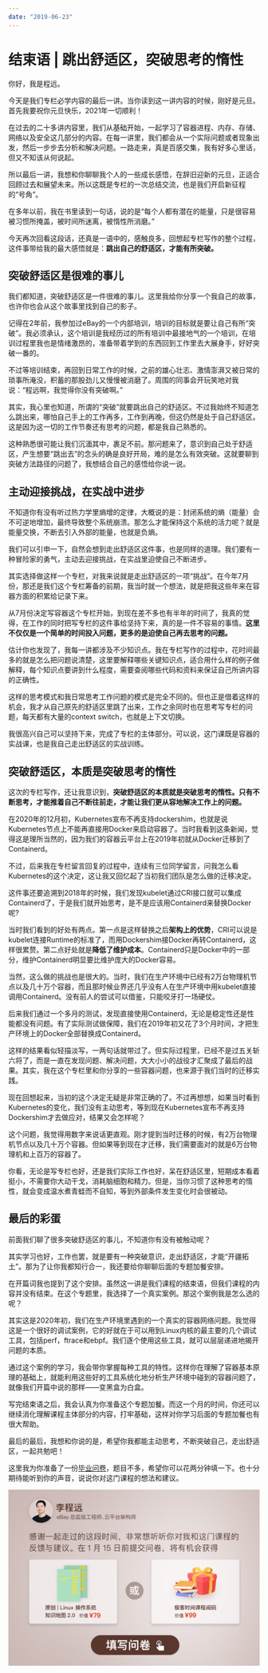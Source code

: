 ```yaml
---
date: "2019-06-23"
---  
```

      
# 结束语 | 跳出舒适区，突破思考的惰性
你好，我是程远。

今天是我们专栏必学内容的最后一讲。当你读到这一讲内容的时候，刚好是元旦。首先我要祝你元旦快乐，2021年一切顺利！

在过去的二十多讲内容里，我们从基础开始，一起学习了容器进程、内存、存储、网络以及安全这几部分的内容。在每一讲里，我们都会从一个实际问题或者现象出发，然后一步步去分析和解决问题。一路走来，真是百感交集，我有好多心里话，但又不知该从何说起。

所以最后一讲，我想和你聊聊我个人的一些成长感悟，在辞旧迎新的元旦，正适合回顾过去和展望未来。所以这既是专栏的一次总结交流，也是我们开启新征程的“号角”。

在多年以前，我在书里读到一句话，说的是“每个人都有潜在的能量，只是很容易被习惯所掩盖，被时间所迷离，被惰性所消磨。”

今天再次回看这段话，还真是一语中的，感触良多，回想起专栏写作的整个过程，这件事带给我的最大感悟就是：**跳出自己的舒适区，才能有所突破。**

## 突破舒适区是很难的事儿

我们都知道，突破舒适区是一件很难的事儿。这里我给你分享一个我自己的故事，也许你也会从这个故事里找到自己的影子。

记得在2年前，我参加过eBay的一个内部培训，培训的目标就是要让自己有所“突破”。我必须承认，这个培训是我经历过的所有培训中最接地气的一个培训，在培训过程里我也是情绪激昂的，准备带着学到的东西回到工作里去大展身手，好好突破一番的。

<!-- [[[read_end]]] -->

不过等培训结束，再回到日常工作的时候，之前的雄心壮志、激情澎湃又被日常的琐事所淹没，积蓄的那股劲儿又慢慢被消磨了。周围的同事会开玩笑地对我说：“程远啊，我觉得你没有突破啊。”

其实，我心里也知道，所谓的“突破”就要跳出自己的舒适区。不过我始终不知道怎么跳出来，哪怕自己手上的工作再多，工作到再晚，但这仍然是处于自己舒适区。这是因为这一切的工作节奏还有思考的问题，都是我自己熟悉的。

这种熟悉很可能让我们沉湎其中，裹足不前。那问题来了，意识到自己处于舒适区，产生想要“跳出去”的念头的确是良好开局，难的是怎么有效突破。这就要聊到突破方法路径的问题了，我想结合自己的感悟给你说一说。

## 主动迎接挑战，在实战中进步

不知道你有没有听过热力学里熵增的定律，大概说的是：封闭系统的熵（能量）会不可逆地增加，最终导致整个系统崩溃。那怎么才能保持这个系统的活力呢？就是能量交换，不断去引入外部的能量，也就是负熵。

我们可以引申一下，自然会想到走出舒适区这件事，也是同样的道理。我们要有一种冒险家的勇气，主动去迎接挑战，在实战里迫使自己不断进步。

其实选择做这样一个专栏，对我来说就是走出舒适区的一项“挑战”。在今年7月份，那还是我们这个专栏筹备的前期，我当时就一个想法，就是把我这些年来在容器方面的积累给记录下来。

从7月份决定写容器这个专栏开始，到现在差不多也有半年的时间了，我真的觉得，在工作的同时把写专栏的这件事给坚持下来，真的是一件不容易的事情。**这里不仅仅是一个简单的时间投入问题，更多的是迫使自己再去思考的问题。**

估计你也发现了，我每一讲都涉及不少知识点。我在专栏写作的过程中，花时间最多的就是怎么把问题说清楚，这里要解释哪些关键知识点，适合用什么样的例子做解释，每个知识点要讲到什么程度，需要查阅哪些代码和资料来保证自己所讲内容的正确性。

这样的思考模式和我日常思考工作问题的模式是完全不同的。但也正是借着这样的机会，我才从自己原先的舒适区里跳了出来，工作之余同时也在思考写专栏的问题，每天都有大量的context switch，也就是上下文切换。

我很高兴自己可以坚持下来，完成了专栏的主体部分。可以说，这门课既是容器的实战课，也是我自己走出舒适区的实战训练。

## 突破舒适区，本质是突破思考的惰性

这次的专栏写作，还让我意识到，**突破舒适区的本质就是突破思考的惰性。只有不断思考，才能推着自己不断往前走，才能让我们更从容地解决工作上的问题。**

在2020年的12月初，Kubernetes宣布不再支持dockershim，也就是说Kubernetes节点上不能再直接用Docker来启动容器了。当时我看到这条新闻，觉得这是理所当然的，因为我们的容器云平台上在2019年初就从Docker迁移到了Containerd。

不过，后来我在专栏留言回复的过程中，连续有三位同学留言，问我怎么看Kubernetes的这个决定，这让我又回忆起了当初我们团队是怎么做的迁移决定。

这件事还要追溯到2018年的时候，我们发现kubelet通过CRI接口就可以集成Containerd了，于是我们就开始思考，是不是应该用Containerd来替换Docker呢\?

当时我们看到的好处有两点。第一点是这样替换之后**架构上的优势**，CRI可以说是kubelet连接Runtime的标准了，而用Dockershim接Docker再转Containerd，这样很累赘。第二点好处就是**降低了维护成本**。Containerd只是Docker中的一部分，维护Containerd明显要比维护庞大的Docker容易。

当然，这么做的挑战也是很大的。当时，我们在生产环境中已经有2万台物理机节点以及几十万个容器，而且那时候业界还几乎没有人在生产环境中用kubelet直接调用Containerd。没有前人的尝试可以借鉴，只能咬牙打一场硬仗。

后来我们通过一个多月的测试，发现直接使用Containerd，无论是稳定性还是性能都没有问题。有了实际测试做保障，我们在2019年初又花了3个月时间，才把生产环境上的Docker全部替换成Containerd。

这样的结果看似轻描淡写，一两句话就带过了。但实际过程里，已经不是过五关斩六将了，而是一直在发现问题、解决问题，大大小小的战役才汇聚成了最后的战果。其实，我在这个专栏里和你分享的一些容器问题，也来源于我们当时的迁移实践。

现在回想起来，当初的这个决定无疑是非常正确的了。不过再想想，如果当时看到Kubernetes的变化，我们没有主动思考，等到现在Kubernetes宣布不再支持Dockershim才去做应对，结果又会怎样呢？

这个问题，我觉得用数字来说话更直观。刚才提到当时迁移的时候，有2万台物理机节点以及几十万个容器。但如果等到现在才迁移，我们需要面对的就是6万台物理机和上百万的容器了。

你看，无论是写专栏也好，还是我们实际工作也好，呆在舒适区里，短期成本看着挺小，不需要你大动干戈，消耗脑细胞和精力。但是，当你习惯了这种思考的惰性，就会变成温水煮青蛙而不自知，等到外部条件发生变化时会很被动。

## 最后的彩蛋

前面我们聊了很多突破舒适区的事儿，不知道你有没有被触动呢？

其实学习也好，工作也罢，就是要有一种突破意识，走出舒适区，才能“开疆拓土”。那为了让你我都知行合一，我还要给你聊聊后面的专题加餐安排。

在开篇词我也提到了这个安排。虽然这一讲是我们课程的结束语，但我们课程的内容并没有结束。在这个专题里，我选择了一个真实案例。那这个案例我是怎么选的呢？

其实这是2020年初，我们在生产环境里遇到的一个真实的容器网络问题。我觉得这是一个很好的调试案例，它的好就在于可以用到Linux内核的最主要的几个调试工具，包括perf，ftrace和ebpf。我们逐个使用这些工具，就可以层层递进地揭开问题的本质。

通过这个案例的学习，我会带你掌握每种工具的特性。这样你在理解了容器基本原理的基础上，就能利用这些好的工具系统化地分析生产环境中碰到的容器问题了，就像我们开篇中说的那样——变黑盒为白盒。

写完结束语之后，我会认真为你准备这个专题加餐。而这一个月的时间，你还可以继续消化理解课程主体部分的内容，打牢基础，这样对你学习后面的专题加餐也有很大帮助。

最后的最后，我想和你说的是，希望你我都能主动思考，不断突破自己，走出舒适区，一起共勉吧！

这里我为你准备了一份[毕业问卷](https://jinshuju.net/f/socZck)，题目不多，希望你可以花两分钟填一下。也十分期待能听到你的声音，说说你对这门课程的想法和建议。

[![](./httpsstatic001geekbangorgresourceimagea4b6a477edbc0cb9a0902715e7e3c5a666b6.jpg)](https://jinshuju.net/f/socZck)